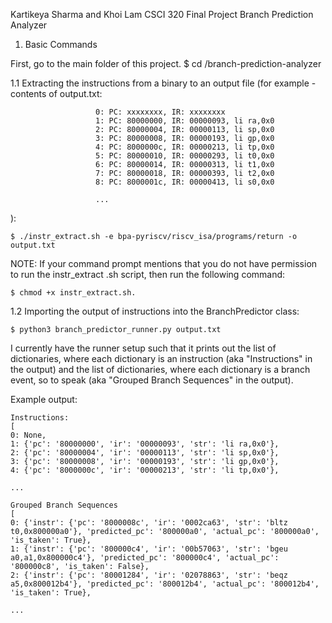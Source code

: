 Kartikeya Sharma and Khoi Lam
CSCI 320 Final Project
Branch Prediction Analyzer

1. Basic Commands

First, go to the main folder of this project. 
$ cd <wherever you imported this repository>/branch-prediction-analyzer

1.1 Extracting the instructions from a binary to an output file (for example - contents of output.txt:
```
                   0: PC: xxxxxxxx, IR: xxxxxxxx
                   1: PC: 80000000, IR: 00000093, li ra,0x0
                   2: PC: 80000004, IR: 00000113, li sp,0x0
                   3: PC: 80000008, IR: 00000193, li gp,0x0
                   4: PC: 8000000c, IR: 00000213, li tp,0x0
                   5: PC: 80000010, IR: 00000293, li t0,0x0
                   6: PC: 80000014, IR: 00000313, li t1,0x0
                   7: PC: 80000018, IR: 00000393, li t2,0x0
                   8: PC: 8000001c, IR: 00000413, li s0,0x0

                   ...
```
):

```
$ ./instr_extract.sh -e bpa-pyriscv/riscv_isa/programs/return -o output.txt
```

NOTE: If your command prompt mentions that you do not have permission to run the instr_extract .sh script,
then run the following command: 
```
$ chmod +x instr_extract.sh.
```

1.2 Importing the output of instructions into the BranchPredictor class:

```
$ python3 branch_predictor_runner.py output.txt 
```

I currently have the runner setup such that it prints out the list of dictionaries, where each
dictionary is an instruction (aka "Instructions" in the output) and the list of dictionaries,
where each dictionary is a branch event, so to speak (aka "Grouped Branch Sequences" in the output).

Example output:

```
Instructions:
[
0: None,
1: {'pc': '80000000', 'ir': '00000093', 'str': 'li ra,0x0'},
2: {'pc': '80000004', 'ir': '00000113', 'str': 'li sp,0x0'},
3: {'pc': '80000008', 'ir': '00000193', 'str': 'li gp,0x0'},
4: {'pc': '8000000c', 'ir': '00000213', 'str': 'li tp,0x0'},

...

Grouped Branch Sequences
[
0: {'instr': {'pc': '8000008c', 'ir': '0002ca63', 'str': 'bltz t0,0x800000a0'}, 'predicted_pc': '800000a0', 'actual_pc': '800000a0', 'is_taken': True},
1: {'instr': {'pc': '800000c4', 'ir': '00b57063', 'str': 'bgeu a0,a1,0x800000c4'}, 'predicted_pc': '800000c4', 'actual_pc': '800000c8', 'is_taken': False},
2: {'instr': {'pc': '80001284', 'ir': '02078863', 'str': 'beqz a5,0x800012b4'}, 'predicted_pc': '800012b4', 'actual_pc': '800012b4', 'is_taken': True},

...
```
